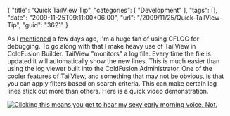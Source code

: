 {
	"title": "Quick TailView Tip",
	"categories": [
		"Development"
	],
	"tags": [],
	"date": "2009-11-25T09:11:00+06:00",
	"url": "/2009/11/25/Quick-TailView-Tip",
	"guid": "3621"
}

As I <a href="http://www.raymondcamden.com/index.cfm/2009/11/19/Quick-Tip--CFLOG-and-JSON">mentioned</a> a few days ago, I'm a huge fan of using CFLOG for debugging. To go along with that I make heavy use of TailView in ColdFusion Builder. TailView "monitors" a log file. Every time the file is updated it will automatically show the new lines. This is much easier than using the log viewer built into the ColdFusion Administrator. One of the cooler features of TailView, and something that may not be obvious, is that you can apply filters based on search criteria. This can make certain log lines stick out more than others. Here is a quick video demonstration.

<a href="http://www.coldfusionjedi.com/downloads/tailviewcolor.swf">
<img src="http://static.raymondcamden.com/images/cfjedi/shot.png" title="Clicking this means you get to hear my sexy early morning voice. Not." border="0" /></a>